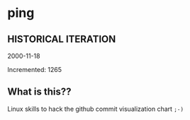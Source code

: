 # ping

## HISTORICAL ITERATION
2000-11-18

Incremented: 1265

## What is this?? 
Linux skills to hack the github commit visualization chart `;-)`
